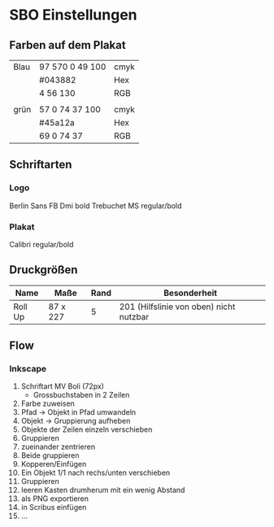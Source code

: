 # SBO Einstellungen
## Farben auf dem Plakat

| | | |
| --- | --- |---|
| Blau | 97 570 0 49 100 | cmyk |
||#043882|Hex|
||4 56 130|RGB|
||||
| grün | 57 0 74 37 100 | cmyk|
||#45a12a|Hex|
||69 0 74 37|RGB|

## Schriftarten
### Logo
Berlin Sans FB Dmi bold
Trebuchet MS regular/bold

### Plakat
Calibri regular/bold


## Druckgrößen
| Name| Maße| Rand| Besonderheit|
| --- | --- |---|---|
| Roll Up | 87 x 227 | 5 | 201 (Hilfslinie von oben) nicht nutzbar

## Flow
### Inkscape
1. Schriftart MV Boli (72px)
   - Grossbuchstaben in 2 Zeilen
2. Farbe zuweisen
3. Pfad -> Objekt in Pfad umwandeln
4. Objekt -> Gruppierung aufheben
5. Objekte der Zeilen einzeln verschieben
6. Gruppieren
7. zueinander zentrieren
8. Beide gruppieren
9. Kopperen/Einfügen
10. Ein Objekt 1/1 nach rechs/unten verschieben
11. Gruppieren
12. leeren Kasten drumherum mit ein wenig Abstand
13. als PNG exportieren
14. in Scribus einfügen
15. ...
